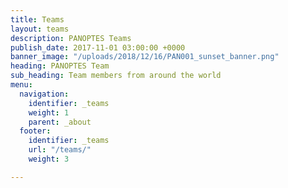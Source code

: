 ```yaml
---
title: Teams
layout: teams
description: PANOPTES Teams
publish_date: 2017-11-01 03:00:00 +0000
banner_image: "/uploads/2018/12/16/PAN001_sunset_banner.png"
heading: PANOPTES Team
sub_heading: Team members from around the world
menu:
  navigation:
    identifier: _teams
    weight: 1
    parent: _about
  footer:
    identifier: _teams
    url: "/teams/"
    weight: 3

---
```

